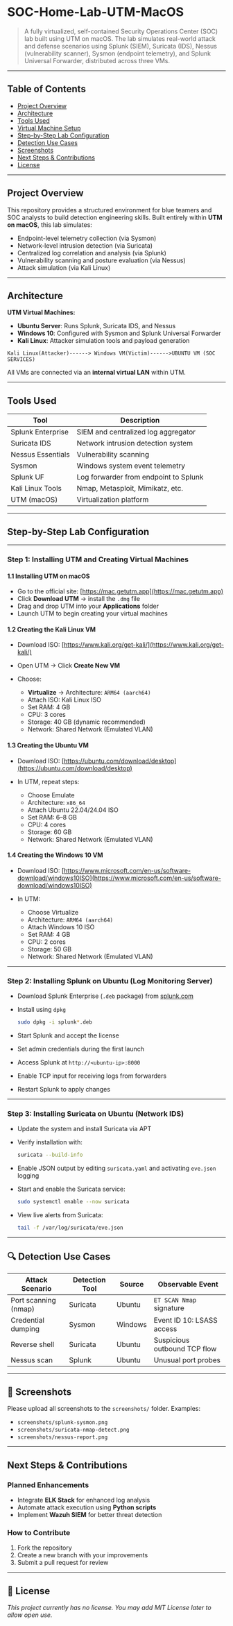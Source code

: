 # SOC-Home-Lab-UTM-MacOS

> A fully virtualized, self-contained Security Operations Center (SOC) lab built using UTM on macOS. The lab simulates real-world attack and defense scenarios using Splunk (SIEM), Suricata (IDS), Nessus (vulnerability scanner), Sysmon (endpoint telemetry), and Splunk Universal Forwarder, distributed across three VMs.

---

##  Table of Contents

* [Project Overview](#project-overview)
* [Architecture](#architecture)
* [Tools Used](#tools-used)
* [Virtual Machine Setup](#virtual-machine-setup)
* [Step-by-Step Lab Configuration](#step-by-step-lab-configuration)
* [Detection Use Cases](#detection-use-cases)
* [Screenshots](#screenshots)
* [Next Steps & Contributions](#next-steps--contributions)
* [License](#license)

---

##  Project Overview

This repository provides a structured environment for blue teamers and SOC analysts to build detection engineering skills. Built entirely within **UTM on macOS**, this lab simulates:

* Endpoint-level telemetry collection (via Sysmon)
* Network-level intrusion detection (via Suricata)
* Centralized log correlation and analysis (via Splunk)
* Vulnerability scanning and posture evaluation (via Nessus)
* Attack simulation (via Kali Linux)

---

##  Architecture

**UTM Virtual Machines:**

* **Ubuntu Server**: Runs Splunk, Suricata IDS, and Nessus
* **Windows 10**: Configured with Sysmon and Splunk Universal Forwarder
* **Kali Linux**: Attacker simulation tools and payload generation

```text
Kali Linux(Attacker)------> Windows VM(Victim)------>UBUNTU VM (SOC SERVICES)
```

All VMs are connected via an **internal virtual LAN** within UTM.

---

##  Tools Used

| Tool              | Description                           |
| ----------------- | ------------------------------------- |
| Splunk Enterprise | SIEM and centralized log aggregator   |
| Suricata IDS      | Network intrusion detection system    |
| Nessus Essentials | Vulnerability scanning                |
| Sysmon            | Windows system event telemetry        |
| Splunk UF         | Log forwarder from endpoint to Splunk |
| Kali Linux Tools  | Nmap, Metasploit, Mimikatz, etc.      |
| UTM (macOS)       | Virtualization platform               |

---
## Step-by-Step Lab Configuration

---

### Step 1: Installing UTM and Creating Virtual Machines

#### **1.1 Installing UTM on macOS**

* Go to the official site: [https://mac.getutm.app](https://mac.getutm.app)
* Click **Download UTM** → install the `.dmg` file
* Drag and drop UTM into your **Applications** folder
* Launch UTM to begin creating your virtual machines

#### **1.2 Creating the Kali Linux VM**

* Download ISO: [https://www.kali.org/get-kali/](https://www.kali.org/get-kali/)
* Open UTM → Click **Create New VM**
* Choose:

  * **Virtualize** → Architecture: `ARM64 (aarch64)`
  * Attach ISO: Kali Linux ISO
  * Set RAM: 4 GB
  * CPU: 3 cores
  * Storage: 40 GB (dynamic recommended)
  * Network: Shared Network (Emulated VLAN)

#### **1.3 Creating the Ubuntu VM**

* Download ISO: [https://ubuntu.com/download/desktop](https://ubuntu.com/download/desktop)
* In UTM, repeat steps:

  * Choose Emulate
  * Architecture: `x86_64`
  * Attach Ubuntu 22.04/24.04 ISO
  * Set RAM: 6–8 GB
  * CPU: 4 cores
  * Storage: 60 GB
  * Network: Shared Network (Emulated VLAN)

#### **1.4 Creating the Windows 10 VM**

* Download ISO: [https://www.microsoft.com/en-us/software-download/windows10ISO](https://www.microsoft.com/en-us/software-download/windows10ISO)
* In UTM:

  * Choose Virtualize
  * Architecture: `ARM64 (aarch64)`
  * Attach Windows 10 ISO
  * Set RAM: 4 GB
  * CPU: 2 cores
  * Storage: 50 GB
  * Network: Shared Network (Emulated VLAN)

---
### Step 2: Installing Splunk on Ubuntu (Log Monitoring Server)

* Download Splunk Enterprise (`.deb` package) from [splunk.com](https://www.splunk.com/en_us/download/splunk-enterprise.html)
* Install using `dpkg`

  ```bash
  sudo dpkg -i splunk*.deb
  ```
* Start Splunk and accept the license
* Set admin credentials during the first launch
* Access Splunk at `http://<ubuntu-ip>:8000`
* Enable TCP input for receiving logs from forwarders
* Restart Splunk to apply changes

---

### Step 3: Installing Suricata on Ubuntu (Network IDS)

* Update the system and install Suricata via APT
* Verify installation with:

  ```bash
  suricata --build-info
  ```
* Enable JSON output by editing `suricata.yaml` and activating `eve.json` logging
* Start and enable the Suricata service:

  ```bash
  sudo systemctl enable --now suricata
  ```
* View live alerts from Suricata:

  ```bash
  tail -f /var/log/suricata/eve.json
  ```
---

## 🔍 Detection Use Cases

| Attack Scenario      | Detection Tool | Source  | Observable Event             |
| -------------------- | -------------- | ------- | ---------------------------- |
| Port scanning (nmap) | Suricata       | Ubuntu  | `ET SCAN Nmap` signature     |
| Credential dumping   | Sysmon         | Windows | Event ID 10: LSASS access    |
| Reverse shell        | Suricata       | Ubuntu  | Suspicious outbound TCP flow |
| Nessus scan          | Splunk         | Ubuntu  | Unusual port probes          |

---

## 📸 Screenshots

Please upload all screenshots to the `screenshots/` folder.
Examples:

* `screenshots/splunk-sysmon.png`
* `screenshots/suricata-nmap-detect.png`
* `screenshots/nessus-report.png`

---

##  Next Steps & Contributions

###  Planned Enhancements

* Integrate **ELK Stack** for enhanced log analysis
* Automate attack execution using **Python scripts**
* Implement **Wazuh SIEM** for better threat detection

###  How to Contribute

1. Fork the repository
2. Create a new branch with your improvements
3. Submit a pull request for review

---

## 📄 License

*This project currently has no license. You may add MIT License later to allow open use.*
